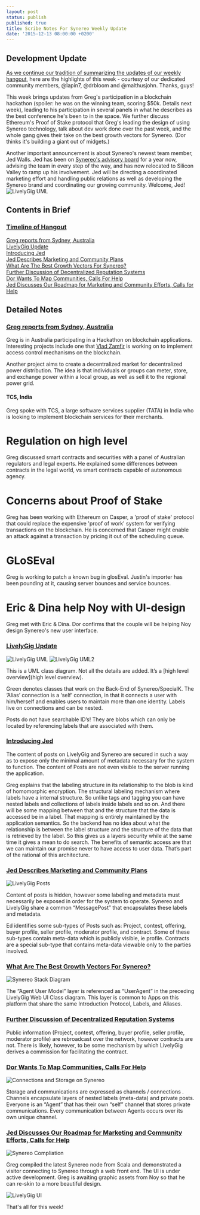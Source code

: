 ```yaml
---
layout: post
status: publish
published: true
title: Scribe Notes For Synereo Weekly Update
date: '2015-12-13 08:00:00 +0200'
---
```


## Development Update
[As we continue our tradition of summarizing the updates of our weekly hangout](http://blog.synereo.com/2015/12/02/new-bounty/), here are the highlights of this week - courtesy of our dedicated community members, @lapin7, @drbloom and @malthusjohn. Thanks, guys!
<BR>

This week brings updates from Greg's participation in a blockchain hackathon (spoiler: he was on the winning team, scoring $50k. Details next week), leading to his participation in several panels in what he describes as the best conference he's been to in the space. 
We further discuss Ethereum's Proof of Stake protocol that Greg's leading the design of using Synereo technology, talk about dev work done over the past week, and the whole gang gives their take on the best growth vectors for Synereo. (Dor thinks it's building a giant out of midgets.)
<BR>

Another important announcement is about Synereo's newest team member, Jed Walls. Jed has been on [Synereo's advisory board](https://discuss.synereo.com/t/synereo-about-us/52468/2?u=dor) for a year now, advising the team in every step of the way, and has now relocated to Silicon Valley to ramp up his involvement. Jed will be directing a coordinated marketing effort and handling public relations as well as developing the Synereo brand and coordinating our growing community. Welcome, Jed!
![LivelyGig UML](http://imgur.com/8cFBAum)


## Contents in Brief

### [Timeline of Hangout](https://www.youtube.com/watch?v=JH4GLfccKY8) <BR>
[Greg reports from Sydney, Australia](https://youtu.be/JH4GLfccKY8?t=187) <BR>
[LivelyGig Update](https://youtu.be/JH4GLfccKY8?t=900) <BR>
[Introducing Jed](https://youtu.be/JH4GLfccKY8?t=1159) <BR>
[Jed Describes Marketing and Community Plans](https://youtu.be/JH4GLfccKY8?t=1374) <BR>
[What Are The Best Growth Vectors For Synereo?](https://youtu.be/JH4GLfccKY8?t=2015) <BR>
[Further Discussion of Decentralized Reputation Systems](https://youtu.be/JH4GLfccKY8?t=3029) <BR>
[Dor Wants To Map Communities, Calls For Help](https://youtu.be/JH4GLfccKY8?t=3225) <BR>
[Jed Discusses Our Roadmap for Marketing and Community Efforts, Calls for Help ](https://youtu.be/JH4GLfccKY8?t=3351) <BR>


## Detailed Notes

### [Greg reports from Sydney, Australia](https://youtu.be/JH4GLfccKY8?t=187) <BR>

Greg is in Australia participating in a Hackathon on blockchain applications. Interesting projects include one that [Vlad Zamfir](https://twitter.com/VladZamfir) is working on to implement access control mechanisms on the blockchain.

Another project aims to create a decentralized market for decentralized power distribution. The idea is that individuals or groups can meter, store, and exchange power within a local group, as well as sell it to the regional power grid.

#### TCS, India
Greg spoke with TCS, a large software services supplier (TATA) in India who is looking to implement blockchain services for their merchants.

# Regulation on high level
Greg discussed smart contracts and securities with a panel of Australian regulators and legal experts. He explained some differences between contracts in the legal world, vs smart contracts capable of autonomous agency.

# Concerns about Proof of Stake
Greg has been working with Ethereum on Casper, a 'proof of stake' protocol that could replace the expensive 'proof of work' system for verifying transactions on the blockchain. He is concerned that Casper might enable an attack against a transaction by pricing it out of the scheduling queue.

# GLoSEval
Greg is working to patch a known bug in glosEval. Justin's importer has been pounding at it, causing server bounces and service bounces.

# Eric & Dina help Noy with UI-design
Greg met with Eric & Dina. Dor confirms that the couple will be helping Noy design Synereo's new user interface.


### [LivelyGig Update](https://youtu.be/JH4GLfccKY8?t=900) <BR>
![LivelyGig UML](http://i.imgur.com/u5mC06l.png)
![LivelyGig UML2](http://i.imgur.com/WFB0SY4.png)


This is a UML class diagram. Not all the details are added. It’s a [high level overview](high level overview).

Green denotes classes that work on the Back-End of Synereo/SpecialK.
The ‘Alias’ connection is a ‘self’ connection, in that it connects a user with him/herself and enables users to maintain more than one identity. Labels live on connections and can be nested. 

Posts do not have searchable ID’s! They are blobs which can only be located by referencing labels that are associated with them. 


### [Introducing Jed](https://youtu.be/JH4GLfccKY8?t=1159) <BR>

The content of posts on LivelyGig and Synereo are secured in such a way as to expose only the minimal amount of metadata necessary for the system to function. The content of Posts are not even visible to the server running the application.

Greg explains that the labeling structure in its relationship to the blob is kind of homomorphic encryption. The structural labeling mechanism where labels have a internal structure. So unlike tags and tagging you can have nested labels and collections of labels inside labels and so on. And there will be some mapping between that and the structure that the data is accessed be in a label. That mapping is entirely maintained by the application semantics. So the backend has no idea about what the relationship is between the label structure and the structure of the data that is retrieved by the label. So this gives us a layers security while at the same time it gives a mean to do search. The benefits of semantic access are that we can maintain our promise never to have access to user data. That’s part of the rational of this architecture.


### [Jed Describes Marketing and Community Plans](https://youtu.be/JH4GLfccKY8?t=1374) <BR>

![LivelyGig Posts](http://i.imgur.com/fa1f0Yv.png)

Content of posts is hidden, however some labeling and metadata must necessarily be exposed in order for the system to operate. Synereo and LivelyGig share a common “MessagePost” that encapsulates these labels and metadata.

Ed identifies some sub-types of Posts such as: Project, contest, offering, buyer profile, seller profile, moderator profile, and contract. Some of these sub-types contain meta-data which is publicly visible, ie profile. Contracts are a special sub-type that contains meta-data viewable only to the parties involved.

### [What Are The Best Growth Vectors For Synereo?](https://youtu.be/JH4GLfccKY8?t=2015) <BR>
![Synereo Stack Diagram](http://i.imgur.com/juNN4vG.png)

The “Agent User Model” layer is referenced as “UserAgent” in the preceding LivelyGig Web UI Class diagram. This layer is common to Apps on this platform that share the same Introduction Protocol, Labels, and Aliases.

### [Further Discussion of Decentralized Reputation Systems](https://youtu.be/JH4GLfccKY8?t=3029) <BR>

Public information (Project, contest, offering, buyer profile, seller profile, moderator profile) are rebroadcast over the network, however contracts are not. There is likely, however, to be some mechanism by which LivelyGig derives a commission for facilitating the contract.

### [Dor Wants To Map Communities, Calls For Help](https://youtu.be/JH4GLfccKY8?t=3225) <BR>
![Connections and Storage on Synereo](http://i.imgur.com/SkjVm8g.png)


Storage and communications are expressed as channels / connections . Channels encapsulate layers of nested labels (meta-data) and private posts. Everyone is an “Agent” that has their own “self” channel that stores private communications. Every communication between Agents occurs over its own unique channel.

### [Jed Discusses Our Roadmap for Marketing and Community Efforts, Calls for Help ](https://youtu.be/JH4GLfccKY8?t=3351) <BR>
![Synereo Compliation](http://i.imgur.com/YYjldZT.png)


Greg compiled the latest Synereo node from Scala and demonstrated a visitor connecting to Synereo through a web front end. The UI is under active development. Greg is awaiting graphic assets from Noy so that he can re-skin to a more beautiful design.

![LivelyGig UI](http://i.imgur.com/ro7E2DP.png)


That's all for this week!

